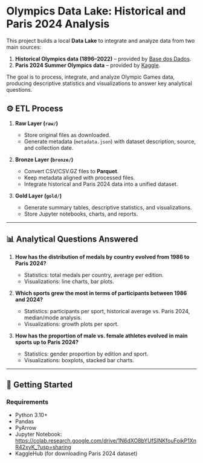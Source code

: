 # Olympics Data Lake: Historical and Paris 2024 Analysis

This project builds a local **Data Lake** to integrate and analyze data from two main sources:

1. **Historical Olympics data (1896–2022)** – provided by [Base dos Dados](https://basedosdados.org/dataset/62f8cb83-ac37-48be-874b-b94dd92d3e2b).
2. **Paris 2024 Summer Olympics data** – provided by [Kaggle](https://www.kaggle.com/datasets/piterfm/paris-2024-olympic-summer-games).

The goal is to process, integrate, and analyze Olympic Games data, producing descriptive statistics and visualizations to answer key analytical questions.

## ⚙️ ETL Process

1. **Raw Layer (`raw/`)**
   - Store original files as downloaded.
   - Generate metadata (`metadata.json`) with dataset description, source, and collection date.

2. **Bronze Layer (`bronze/`)**
   - Convert CSV/CSV.GZ files to **Parquet**.
   - Keep metadata aligned with processed files.
   - Integrate historical and Paris 2024 data into a unified dataset.

3. **Gold Layer (`gold/`)**
   - Generate summary tables, descriptive statistics, and visualizations.
   - Store Jupyter notebooks, charts, and reports.

---

## 📊 Analytical Questions Answered

1. **How has the distribution of medals by country evolved from 1986 to Paris 2024?**  
   - Statistics: total medals per country, average per edition.  
   - Visualizations: line charts, bar plots.  

2. **Which sports grew the most in terms of participants between 1986 and 2024?**  
   - Statistics: participants per sport, historical average vs. Paris 2024, median/mode analysis.  
   - Visualizations: growth plots per sport.  

3. **How has the proportion of male vs. female athletes evolved in main sports up to Paris 2024?**  
   - Statistics: gender proportion by edition and sport.  
   - Visualizations: boxplots, stacked bar charts.  

---

## 🚀 Getting Started

### Requirements
- Python 3.10+
- Pandas
- PyArrow
- Jupyter Notebook: https://colab.research.google.com/drive/1N6dXO8bYUfSlNKfouFoikP1XnR42xyK_?usp=sharing
- KaggleHub (for downloading Paris 2024 dataset)
